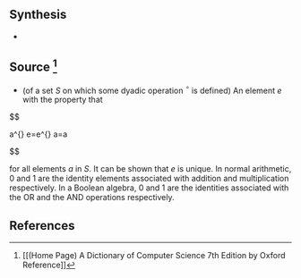 ## Synthesis
- 
## Source [^1]
- (of a set $S$ on which some dyadic operation ${ }^{\circ}$ is defined) An element $e$ with the property that

  

$$

a^{} e=e^{} a=a

$$

  

for all elements $a$ in $S$. It can be shown that $e$ is unique. In normal arithmetic, 0 and 1 are the identity elements associated with addition and multiplication respectively. In a Boolean algebra, 0 and 1 are the identities associated with the OR and the AND operations respectively.
## References

[^1]: [[(Home Page) A Dictionary of Computer Science 7th Edition by Oxford Reference]]
